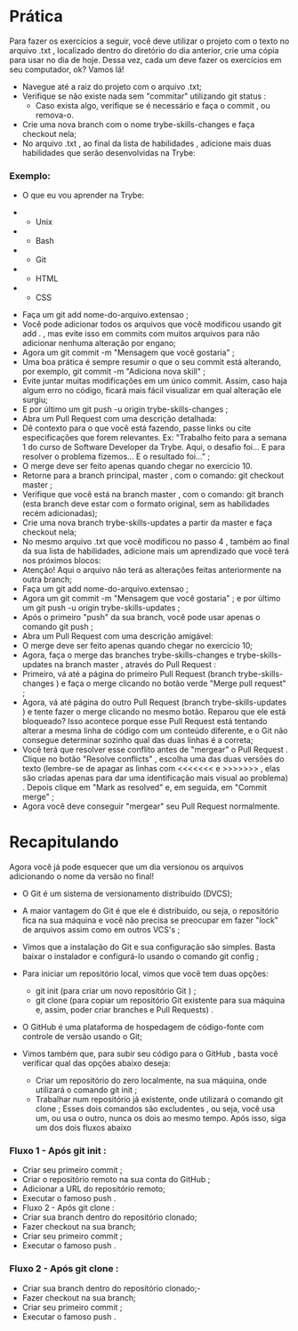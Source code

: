 # Prática

Para fazer os exercícios a seguir, você deve utilizar o projeto com o texto no arquivo .txt , localizado dentro do diretório do dia anterior, crie uma cópia para usar no dia de hoje.
Dessa vez, cada um deve fazer os exercícios em seu computador, ok? Vamos lá! 

- Navegue até a raiz do projeto com o arquivo .txt;
- Verifique se não existe nada sem "commitar" utilizando git status :
	- Caso exista algo, verifique se é necessário e faça o commit , ou remova-o.
- Crie uma nova branch com o nome trybe-skills-changes e faça checkout nela;
- No arquivo .txt , ao final da lista de habilidades , adicione mais duas habilidades que serão desenvolvidas na Trybe:

### Exemplo:


* O que eu vou aprender na Trybe:

* - Unix
* - Bash
* - Git
* - HTML
* - CSS

- Faça um git add nome-do-arquivo.extensao ;
- Você pode adicionar todos os arquivos que você modificou usando git add . , mas evite isso em commits com muitos arquivos para não adicionar nenhuma alteração por engano;
- Agora um git commit -m "Mensagem que você gostaria" ;
- Uma boa prática é sempre resumir o que o seu commit está alterando, por exemplo, git commit -m "Adiciona nova skill" ;
- Evite juntar muitas modificações em um único commit. Assim, caso haja algum erro no código, ficará mais fácil visualizar em qual alteração ele surgiu;
- E por último um git push -u origin trybe-skills-changes ;
- Abra um Pull Request com uma descrição detalhada:
- Dê contexto para o que você está fazendo, passe links ou cite especificações que forem relevantes. Ex: "Trabalho feito para a semana 1 do curso de Software Developer da Trybe. Aqui, o desafio foi... E para resolver o problema fizemos... E o resultado foi..." ;
- O merge deve ser feito apenas quando chegar no exercício 10.
- Retorne para a branch principal, master , com o comando: git checkout master ;
- Verifique que você está na branch master , com o comando: git branch (esta branch deve estar com o formato original, sem as habilidades recém adicionadas);
- Crie uma nova branch trybe-skills-updates a partir da master e faça checkout nela;
- No mesmo arquivo .txt que você modificou no passo 4 , também ao final da sua lista de habilidades, adicione mais um aprendizado que você terá nos próximos blocos:
- Atenção! Aqui o arquivo não terá as alterações feitas anteriormente na outra branch;
- Faça um git add nome-do-arquivo.extensao ;
- Agora um git commit -m "Mensagem que você gostaria" ;
e por último um git push -u origin trybe-skills-updates ;
- Após o primeiro "push" da sua branch, você pode usar apenas o comando git push ;
- Abra um Pull Request com uma descrição amigável:
- O merge deve ser feito apenas quando chegar no exercício 10;
- Agora, faça o merge das branches trybe-skills-changes e trybe-skills-updates na branch master , através do Pull Request :
- Primeiro, vá até a página do primeiro Pull Request (branch trybe-skills-changes ) e faça o merge clicando no botão verde "Merge pull request" ;
- Agora, vá até página do outro Pull Request (branch trybe-skills-updates ) e tente fazer o merge clicando no mesmo botão. Reparou que ele está bloqueado? Isso acontece porque esse Pull Request está tentando alterar a mesma linha de código com um conteúdo diferente, e o Git não consegue determinar sozinho qual das duas linhas é a correta;
- Você terá que resolver esse conflito antes de "mergear" o Pull Request . Clique no botão "Resolve conflicts" , escolha uma das duas versões do texto (lembre-se de apagar as linhas com <<<<<<< e >>>>>>> , elas são criadas apenas para dar uma identificação mais visual ao problema) . Depois clique em "Mark as resolved" e, em seguida, em "Commit merge" ;
- Agora você deve conseguir "mergear" seu Pull Request normalmente. 


# Recapitulando

Agora você já pode esquecer que um dia versionou os arquivos adicionando o nome da versão no final! 

- O Git é um sistema de versionamento distribuído (DVCS);
- A maior vantagem do Git é que ele é distribuído, ou seja, o repositório fica na sua máquina e você não precisa se preocupar em fazer "lock" de arquivos assim como em outros VCS's ;
- Vimos que a instalação do Git e sua configuração são simples. Basta baixar o instalador e configurá-lo usando o comando git config ;
- Para iniciar um repositório local, vimos que você tem duas opções:
	- git init (para criar um novo repositório Git ) ;
	- git clone (para copiar um repositório Git existente para sua máquina e, assim, poder criar branches e Pull Requests) .
	
- O GitHub é uma plataforma de hospedagem de código-fonte com controle de versão usando o Git;
- Vimos também que, para subir seu código para o GitHub , basta você verificar qual das opções abaixo deseja:
	- Criar um repositório do zero localmente, na sua máquina, onde utilizará o comando git init ;
	- Trabalhar num repositório já existente, onde utilizará o comando git clone ;
Esses dois comandos são excludentes , ou seja, você usa um, ou usa o outro, nunca os dois ao mesmo tempo. Após isso, siga um dos dois fluxos abaixo

### Fluxo 1 - Após git init :

- Criar seu primeiro commit ;
- Criar o repositório remoto na sua conta do GitHub ;
- Adicionar a URL do repositório remoto;
- Executar o famoso push .
- Fluxo 2 - Após git clone :
- Criar sua branch dentro do repositório clonado;
- Fazer checkout na sua branch;
- Criar seu primeiro commit ;
- Executar o famoso push .

### Fluxo 2 - Após git clone :

- Criar sua branch dentro do repositório clonado;- 
- Fazer checkout na sua branch;
- Criar seu primeiro commit ;
- Executar o famoso push .
